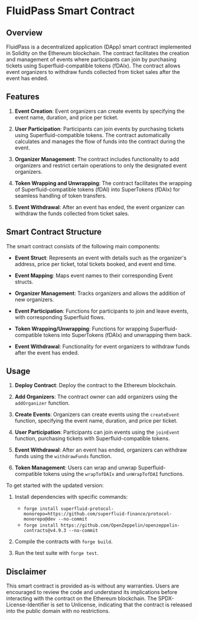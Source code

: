 # FluidPass Smart Contract

## Overview

FluidPass is a decentralized application (DApp) smart contract implemented in Solidity on the Ethereum blockchain. The contract facilitates the creation and management of events where participants can join by purchasing tickets using Superfluid-compatible tokens (fDAIx). The contract allows event organizers to withdraw funds collected from ticket sales after the event has ended.

## Features

1. **Event Creation**: Event organizers can create events by specifying the event name, duration, and price per ticket.

2. **User Participation**: Participants can join events by purchasing tickets using Superfluid-compatible tokens. The contract automatically calculates and manages the flow of funds into the contract during the event.

3. **Organizer Management**: The contract includes functionality to add organizers and restrict certain operations to only the designated event organizers.

4. **Token Wrapping and Unwrapping**: The contract facilitates the wrapping of Superfluid-compatible tokens (fDAI) into SuperTokens (fDAIx) for seamless handling of token transfers.

5. **Event Withdrawal**: After an event has ended, the event organizer can withdraw the funds collected from ticket sales.

## Smart Contract Structure

The smart contract consists of the following main components:

- **Event Struct**: Represents an event with details such as the organizer's address, price per ticket, total tickets booked, and event end time.

- **Event Mapping**: Maps event names to their corresponding Event structs.

- **Organizer Management**: Tracks organizers and allows the addition of new organizers.

- **Event Participation**: Functions for participants to join and leave events, with corresponding Superfluid flows.

- **Token Wrapping/Unwrapping**: Functions for wrapping Superfluid-compatible tokens into SuperTokens (fDAIx) and unwrapping them back.

- **Event Withdrawal**: Functionality for event organizers to withdraw funds after the event has ended.

## Usage

1. **Deploy Contract**: Deploy the contract to the Ethereum blockchain.

2. **Add Organizers**: The contract owner can add organizers using the `addOrganizer` function.

3. **Create Events**: Organizers can create events using the `createEvent` function, specifying the event name, duration, and price per ticket.

4. **User Participation**: Participants can join events using the `joinEvent` function, purchasing tickets with Superfluid-compatible tokens.

5. **Event Withdrawal**: After an event has ended, organizers can withdraw funds using the `withdrawFunds` function.

6. **Token Management**: Users can wrap and unwrap Superfluid-compatible tokens using the `wrapTofDAIx` and `unWrapTofDAI` functions.

To get started with the updated version:

1. Install dependencies with specific commands:
    
    * `forge install superfluid-protocol-monorepo=https://github.com/superfluid-finance/protocol-monorepo@dev --no-commit`
    * `forge install https://github.com/OpenZeppelin/openzeppelin-contracts@v4.9.3 --no-commit`
2. Compile the contracts with `forge build`.
    
3. Run the test suite with `forge test`.

## Disclaimer

This smart contract is provided as-is without any warranties. Users are encouraged to review the code and understand its implications before interacting with the contract on the Ethereum blockchain. The SPDX-License-Identifier is set to Unlicense, indicating that the contract is released into the public domain with no restrictions.


